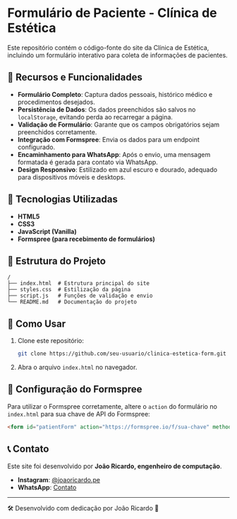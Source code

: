 

# Formulário de Paciente - Clínica de Estética

Este repositório contém o código-fonte do site da Clínica de Estética, incluindo um formulário interativo para coleta de informações de pacientes.

## 📌 Recursos e Funcionalidades
- **Formulário Completo**: Captura dados pessoais, histórico médico e procedimentos desejados.
- **Persistência de Dados**: Os dados preenchidos são salvos no `localStorage`, evitando perda ao recarregar a página.
- **Validação de Formulário**: Garante que os campos obrigatórios sejam preenchidos corretamente.
- **Integração com Formspree**: Envia os dados para um endpoint configurado.
- **Encaminhamento para WhatsApp**: Após o envio, uma mensagem formatada é gerada para contato via WhatsApp.
- **Design Responsivo**: Estilizado em azul escuro e dourado, adequado para dispositivos móveis e desktops.

## 🚀 Tecnologias Utilizadas
- **HTML5**
- **CSS3**
- **JavaScript (Vanilla)**
- **Formspree (para recebimento de formulários)**

## 📂 Estrutura do Projeto
```
/
├── index.html  # Estrutura principal do site
├── styles.css  # Estilização da página
├── script.js   # Funções de validação e envio
└── README.md   # Documentação do projeto
```

## 📌 Como Usar
1. Clone este repositório:
   ```sh
   git clone https://github.com/seu-usuario/clinica-estetica-form.git
   ```
2. Abra o arquivo `index.html` no navegador.

## 📝 Configuração do Formspree
Para utilizar o Formspree corretamente, altere o `action` do formulário no `index.html` para sua chave de API do Formspree:
```html
<form id="patientForm" action="https://formspree.io/f/sua-chave" method="POST">
```

## 📞 Contato
Este site foi desenvolvido por **João Ricardo, engenheiro de computação**.
- **Instagram**: [@joaoricardo.pe](https://www.instagram.com/joaoricardo.pe)
- **WhatsApp**: [Contato](https://wa.me/)

---
🛠 Desenvolvido com dedicação por João Ricardo 🚀

